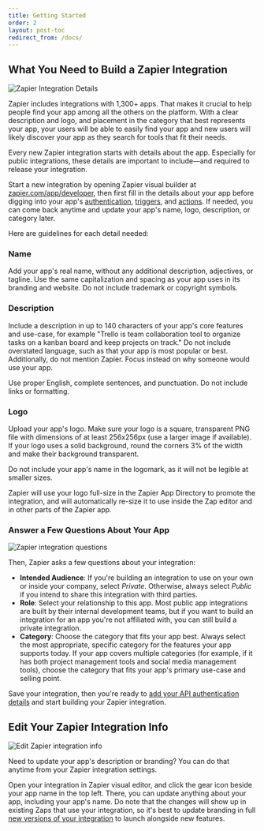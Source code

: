 ```yaml
---
title: Getting Started
order: 2
layout: post-toc
redirect_from: /docs/
---
```


## What You Need to Build a Zapier Integration

![Zapier Integration Details](https://cdn.zapier.com/storage/photos/5dbd9083f415c68c2280633561f9658a.png)

Zapier includes integrations with 1,300+ apps. That makes it crucial to help people find your app among all the others on the platform. With a clear description and logo, and placement in the category that best represents your app, your users will be able to easily find your app and new users will likely discover your app as they search for tools that fit their needs.

Every new Zapier integration starts with details about the app. Especially for public integrations, these details are important to include—and required to release your integration.

Start a new integration by opening Zapier visual builder at [zapier.com/app/developer](https://zapier.com/app/developer/), then first fill in the details about your app before digging into your app's [authentication](https://zapier.github.io/visual-builder/docs/auth), [triggers](https://zapier.github.io/visual-builder/docs/triggers), and [actions](https://zapier.github.io/visual-builder/docs/actions). If needed, you can come back anytime and update your app's name, logo, description, or category later.

Here are guidelines for each detail needed:

<a id="name"></a>
### Name

Add your app's real name, without any additional description, adjectives, or tagline. Use the same capitalization and spacing as your app uses in its branding and website. Do not include trademark or copyright symbols.

<a id="description"></a>
### Description

Include a description in up to 140 characters of your app's core features and use-case, for example "Trello is team collaboration tool to organize tasks on a kanban board and keep projects on track." Do not include overstated language, such as that your app is most popular or best. Additionally, do not mention Zapier. Focus instead on why someone would use your app.

Use proper English, complete sentences, and punctuation. Do not include links or formatting.

<a id="logo"></a>
### Logo

Upload your app's logo. Make sure your logo is a square, transparent PNG file with dimensions of at least 256x256px (use a larger image if available). If your logo uses a solid background, round the corners 3% of the width and make their background transparent.

Do not include your app's name in the logomark, as it will not be legible at smaller sizes.

Zapier will use your logo full-size in the Zapier App Directory to promote the integration, and will automatically re-size it to use inside the Zap editor and in other parts of the Zapier app.

### Answer a Few Questions About Your App

![Zapier integration questions](https://cdn.zapier.com/storage/photos/a8fd66dc5452ec2e13a7d264201d4921.png)

Then, Zapier asks a few questions about your integration:

- **Intended Audience**: If you're building an integration to use on your own or inside your company, select _Private_. Otherwise, always select _Public_ if you intend to share this integration with third parties.
- **Role**: Select your relationship to this app. Most public app integrations are built by their internal development teams, but if you want to build an integration for an app you're not affiliated with, you can still build a private integration.
- **Category**: Choose the category that fits your app best. Always select the most appropriate, specific category for the features your app supports today. If your app covers multiple categories (for example, if it has both project management tools and social media management tools), choose the category that fits your app's primary use-case and selling point.

Save your integration, then you're ready to [add your API authentication details](https://zapier.github.io/visual-builder/docs/auth) and start building your Zapier integration.

## Edit Your Zapier Integration Info

![Edit Zapier integration info](https://cdn.zapier.com/storage/photos/b4d66facfb3b58b9705356aaf381130b.png)

Need to update your app's description or branding? You can do that anytime from your Zapier integration settings.

Open your integration in Zapier visual editor, and click the gear icon beside your app name in the top left. There, you can update anything about your app, including your app's name. Do note that the changes will show up in existing Zaps that use your integration, so it's best to update branding in full [new versions of your integration](https://zapier.github.io/visual-builder/docs/versions) to launch alongside new features.